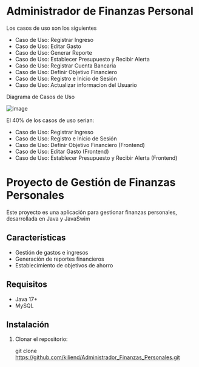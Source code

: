 # Administrador de Finanzas Personal
<p>Los casos de uso son los siguientes </p>

- Caso de Uso: Registrar Ingreso
- Caso de Uso: Editar Gasto
- Caso de Uso: Generar Reporte
- Caso de Uso: Establecer Presupuesto y Recibir Alerta
- Caso de Uso: Registrar Cuenta Bancaria
- Caso de Uso: Definir Objetivo Financiero
- Caso de Uso: Registro e Inicio de Sesión
- Caso de Uso: Actualizar informacion del Usuario

<p>Diagrama de Casos de Uso </p>

![image](https://github.com/user-attachments/assets/13ee6601-15db-49aa-839e-b194275d7825)

<p>El 40% de los casos de uso serian: </p>

- Caso de Uso: Registrar Ingreso
- Caso de Uso: Registro e Inicio de Sesión
- Caso de Uso: Definir Objetivo Financiero (Frontend)
- Caso de Uso: Editar Gasto (Frontend)
- Caso de Uso: Establecer Presupuesto y Recibir Alerta (Frontend)

# Proyecto de Gestión de Finanzas Personales

Este proyecto es una aplicación para gestionar finanzas personales, desarrollada en Java y JavaSwim

## Características
- Gestión de gastos e ingresos
- Generación de reportes financieros
- Establecimiento de objetivos de ahorro

## Requisitos
- Java 17+
- MySQL

## Instalación
1. Clonar el repositorio: 

   git clone https://github.com/kiliend/Administrador_Finanzas_Personales.git